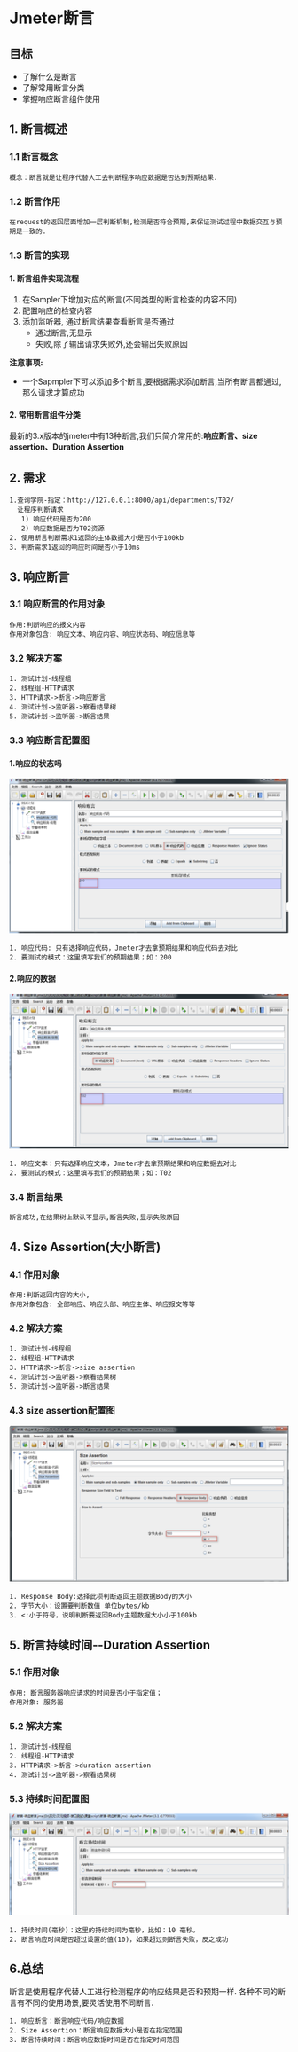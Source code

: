 # Jmeter断言

## 目标

- 了解什么是断言
- 了解常用断言分类
- 掌握响应断言组件使用

## 1. 断言概述

### 1.1 断言概念

```
概念：断言就是让程序代替人工去判断程序响应数据是否达到预期结果.
```

### 1.2 断言作用

```
在request的返回层面增加一层判断机制,检测是否符合预期,来保证测试过程中数据交互与预期是一致的.
```

### 1.3 断言的实现

#### 1. 断言组件实现流程

1. 在Sampler下增加对应的断言(不同类型的断言检查的内容不同)
2. 配置响应的检查内容
3. 添加监听器, 通过断言结果查看断言是否通过
   - 通过断言,无显示
   - 失败,除了输出请求失败外,还会输出失败原因

**注意事项:**

- 一个Sapmpler下可以添加多个断言,要根据需求添加断言,当所有断言都通过,那么请求才算成功

#### 2. 常用断言组件分类

最新的3.x版本的jmeter中有13种断言,我们只简介常用的:**响应断言、size assertion、Duration Assertion**



## 2. 需求

```
1.查询学院-指定：http://127.0.0.1:8000/api/departments/T02/ 
  让程序判断请求 
   1) 响应代码是否为200
   2) 响应数据是否为T02资源
2. 使用断言判断需求1返回的主体数据大小是否小于100kb
3. 判断需求1返回的响应时间是否小于10ms
```

## 3. 响应断言

### 3.1 响应断言的作用对象

```
作用:判断响应的报文内容
作用对象包含: 响应文本、响应内容、响应状态码、响应信息等
```

### 3.2 解决方案

```
1. 测试计划-线程组
2. 线程组-HTTP请求
3. HTTP请求->断言->响应断言
4. 测试计划->监听器->察看结果树
5. 测试计划->监听器->断言结果
```

### 3.3 响应断言配置图

#### 1.响应的状态吗

![响应对象](../img/resp_assertion.png)

```
1. 响应代码: 只有选择响应代码，Jmeter才去拿预期结果和响应代码去对比
2. 要测试的模式：这里填写我们的预期结果；如：200   
```

#### 2.响应的数据

![响应文本](../img/resp_assertion_document.png)

```
1. 响应文本：只有选择响应文本，Jmeter才去拿预期结果和响应数据去对比
2. 要测试的模式：这里填写我们的预期结果；如：T02 
```

### 3.4 断言结果

```
断言成功,在结果树上默认不显示,断言失败,显示失败原因
```

## 4. Size Assertion(大小断言)

### 4.1 作用对象

```
作用:判断返回内容的大小,
作用对象包含: 全部响应、响应头部、响应主体、响应报文等等
```

### 4.2 解决方案

```
1. 测试计划-线程组
2. 线程组-HTTP请求
3. HTTP请求->断言->size assertion 
4. 测试计划->监听器->察看结果树
5. 测试计划->监听器->断言结果
```

### 4.3 size assertion配置图

![大小断言](../img/size_assertion.png)

```
1. Response Body:选择此项判断返回主题数据Body的大小
2. 字节大小：设置要判断数值 单位bytes/kb
3. <:小于符号，说明判断要返回Body主题数据大小小于100kb
```

## 5. 断言持续时间--Duration Assertion

### 5.1 作用对象

```
作用: 断言服务器响应请求的时间是否小于指定值； 
作用对象: 服务器
```

### 5.2 解决方案

```
1. 测试计划-线程组
2. 线程组-HTTP请求
3. HTTP请求->断言->duration assertion
4. 测试计划->监听器->察看结果树
```

### 5.3 持续时间配置图

![持续时间](../img/duration_assertion.png)

```
1. 持续时间(毫秒)：这里的持续时间为毫秒，比如：10 毫秒。
2. 断言响应时间是否超过设置的值(10)，如果超过则断言失败，反之成功
```

## 6.总结

断言是使用程序代替人工进行检测程序的响应结果是否和预期一样. 各种不同的断言有不同的使用场景,要灵活使用不同断言.

```
1. 响应断言：断言响应代码/响应数据
2. Size Assertion：断言响应数据大小是否在指定范围
3. 断言持续时间：断言响应数据时间是否在指定时间范围
```

